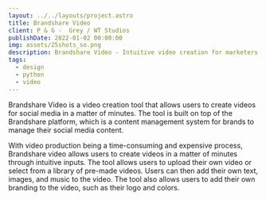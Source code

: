 ```yaml
---
layout: ../../layouts/project.astro
title: Brandshare Video
client: P & G -  Grey / WT Studios
publishDate: 2022-01-02 00:00:00
img: assets/25shots_so.png
description: Brandshare Video - Intuitive video creation for marketers.
tags:
  - design
  - python
  - video
---
```


Brandshare Video is a video creation tool that allows users to create videos for social media in a matter of minutes. The tool is built on top of the Brandshare platform, which is a content management system for brands to manage their social media content.

With video production being a time-consuming and expensive process, Brandshare video allows users to create videos in a matter of minutes through intuitive inputs. The tool allows users to upload their own video or select from a library of pre-made videos. Users can then add their own text, images, and music to the video. The tool also allows users to add their own branding to the video, such as their logo and colors.

